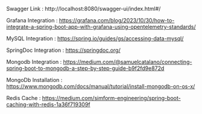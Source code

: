 Swagger Link : http://localhost:8080/swagger-ui/index.html#/

Grafana Integration : https://grafana.com/blog/2023/10/30/how-to-integrate-a-spring-boot-app-with-grafana-using-opentelemetry-standards/

MySQL Integration : https://spring.io/guides/gs/accessing-data-mysql/

SpringDoc Integration : https://springdoc.org/

Mongodb Integration : https://medium.com/@samuelcatalano/connecting-spring-boot-to-mongodb-a-step-by-step-guide-b9f2fd9e872d

MongoDb Installation : https://www.mongodb.com/docs/manual/tutorial/install-mongodb-on-os-x/

Redis Cache : https://medium.com/simform-engineering/spring-boot-caching-with-redis-1a36f719309f